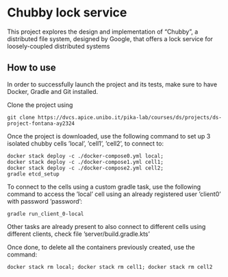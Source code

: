 # Chubby lock service

This project explores the design and implementation of “Chubby”, a distributed
file system, designed by Google, that offers a lock service for loosely-coupled distributed systems

## How to use

In order to successfully launch the project and its tests, make sure to have
Docker, Gradle and Git installed.

Clone the project using

```shell
git clone https://dvcs.apice.unibo.it/pika-lab/courses/ds/projects/ds-project-fontana-ay2324
```

Once the project is downloaded, use the following command to set up 3 isolated
chubby cells ’local’, ’cell1’, ’cell2’, to connect to:

```shell
docker stack deploy -c ./docker-compose0.yml local;
docker stack deploy -c ./docker-compose1.yml cell1;
docker stack deploy -c ./docker-compose2.yml cell2;
gradle etcd_setup
```

To connect to the cells using a custom gradle task, use the following command
to access the ’local’ cell using an already registered user ’client0’ with password
’password’:
    
```shell
gradle run_client_0-local
```

Other tasks are already present to also connect to different cells using different
clients, check file ’server/build.gradle.kts’

Once done, to delete all the containers previously created, use the command:

```shell
docker stack rm local; docker stack rm cell1; docker stack rm cell2
```